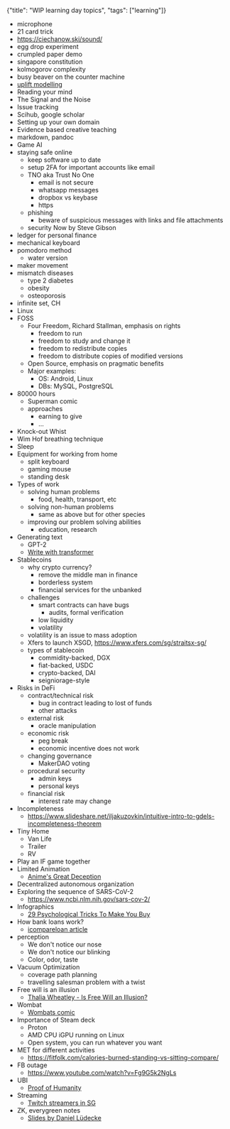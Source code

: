 {"title": "WIP learning day topics", "tags": ["learning"]}
* microphone
* 21 card trick
* https://ciechanow.ski/sound/
* egg drop experiment
* crumpled paper demo
* singapore constitution
* kolmogorov complexity
* busy beaver on the counter machine
* [uplift modelling](https://speakerdeck.com/gerbenoostra/preventing-churn-like-a-bandit)
* Reading your mind
* The Signal and the Noise
* Issue tracking
* Scihub, google scholar
* Setting up your own domain
* Evidence based creative teaching
* markdown, pandoc
* Game AI
* staying safe online
  * keep software up to date
  * setup 2FA for important accounts like email
  * TNO aka Trust No One
    * email is not secure
    * whatsapp messages
    * dropbox vs keybase
    * https
  * phishing
    * beware of suspicious messages with links and file attachments
  * security Now by Steve Gibson
* ledger for personal finance
* mechanical keyboard
* pomodoro method
  * water version
* maker movement
* mismatch diseases
  * type 2 diabetes
  * obesity
  * osteoporosis
* infinite set, CH
* Linux
* FOSS
  * Four Freedom, Richard Stallman, emphasis on rights
    * freedom to run
    * freedom to study and change it
    * freedom to redistribute copies
    * freedom to distribute copies of modified versions
  * Open Source, emphasis on pragmatic benefits
  * Major examples:
    * OS: Android, Linux
    * DBs: MySQL, PostgreSQL
* 80000 hours
  * Superman comic
  * approaches
    * earning to give
    * ...
* Knock-out Whist
* Wim Hof breathing technique
* Sleep
* Equipment for working from home
  * split keyboard
  * gaming mouse
  * standing desk
* Types of work
  * solving human problems
    * food, health, transport, etc
  * solving non-human problems
    * same as above but for other species
  * improving our problem solving abilities
    * education, research
* Generating text
  * GPT-2
  * [Write with transformer](https://transformer.huggingface.co/)
* Stablecoins
  * why crypto currency?
    * remove the middle man in finance
    * borderless system
    * financial services for the unbanked
  * challenges
    * smart contracts can have bugs
      * audits, formal verification
    * low liquidity
    * volatility
  * volatility is an issue to mass adoption
  * Xfers to launch XSGD, https://www.xfers.com/sg/straitsx-sg/
  * types of stablecoin
    * commidity-backed, DGX
    * fiat-backed, USDC
    * crypto-backed, DAI
    * seigniorage-style
* Risks in DeFi
  * contract/technical risk
    * bug in contract leading to lost of funds
    * other attacks
  * external risk
    * oracle manipulation
  * economic risk
    * peg break
    * economic incentive does not work
  * changing governance
    * MakerDAO voting
  * procedural security
    * admin keys
    * personal keys
  * financial risk
    * interest rate may change
* Incompleteness
  * https://www.slideshare.net/iljakuzovkin/intuitive-intro-to-gdels-incompleteness-theorem
* Tiny Home
  * Van Life
  * Trailer
  * RV
* Play an IF game together
* Limited Animation
  * [Anime's Great Deception](https://www.tofugu.com/japan/anime-vs-cartoons/)
* Decentralized autonomous organization
* Exploring the sequence of SARS-CoV-2
  * https://www.ncbi.nlm.nih.gov/sars-cov-2/
* Infographics
  * [29 Psychological Tricks To Make You Buy](https://www.visualcapitalist.com/29-psychological-tricks-to-make-you-buy-more/)
* How bank loans work?
  * [icompareloan article](https://www.icompareloan.com/resources/bank-loans-singapore-mortgage/)
* perception
  * We don't notice our nose
  * We don't notice our blinking
  * Color, odor, taste
* Vacuum Optimization
  * coverage path planning
  * travelling salesman problem with a twist
* Free will is an illusion
  * [Thalia Wheatley - Is Free Will an Illusion?](https://www.youtube.com/watch?v=88Z82jGuY7w)
* Wombat
  * [Wombats comic](https://theoatmeal.com/comics/wombats)
* Importance of Steam deck
  * Proton
  * AMD CPU iGPU running on Linux
  * Open system, you can run whatever you want
* MET for different activities
  * https://fitfolk.com/calories-burned-standing-vs-sitting-compare/
* FB outage
  * https://www.youtube.com/watch?v=Fg9G5k2NgLs
* UBI
  * [Proof of Humanity](https://www.proofofhumanity.id/)
* Streaming
  * [Twitch streamers in SG](https://vulcanpost.com/771301/highest-paid-twitch-streamers-singapore/)
* ZK, everygreen notes
  * [Slides by Daniel Lüdecke](https://strengejacke.files.wordpress.com/2015/10/introduction-into-luhmanns-zettelkasten-thinking.pdf)

